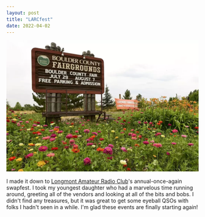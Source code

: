 ```yaml
---
layout: post
title: "LARCfest"
date: 2022-04-02
---
```


![Boulder County Fairgrounds](/assets/fairgrounds.webp)

I made it down to [Longmont Amateur Radio Club](https://w0eno.org/)'s annual-once-again swapfest. I
took my youngest daughter who had a marvelous time running around, greeting all of the vendors and
looking at all of the bits and bobs. I didn't find any treasures, but it was great to get some
eyeball QSOs with folks I hadn't seen in a while. I'm glad these events are finally starting again!
